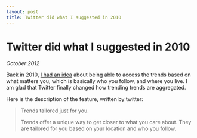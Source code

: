 ```yaml
---
layout: post 
title: Twitter did what I suggested in 2010
---
```


Twitter did what I suggested in 2010
====================================

_October 2012_

Back in 2010, [I had an idea](/Trends-I-Care.html) about being able 
to access the trends based on what matters you, which is basically
who you follow, and where you live. I am glad that Twitter finally 
changed how trending trends are aggregated.

Here is the description of the feature, written by twitter: 

> Trends tailored just for you.
>
> Trends offer a unique way to get closer to what you care about. 
> They are tailored for you based on your location and who you follow.

